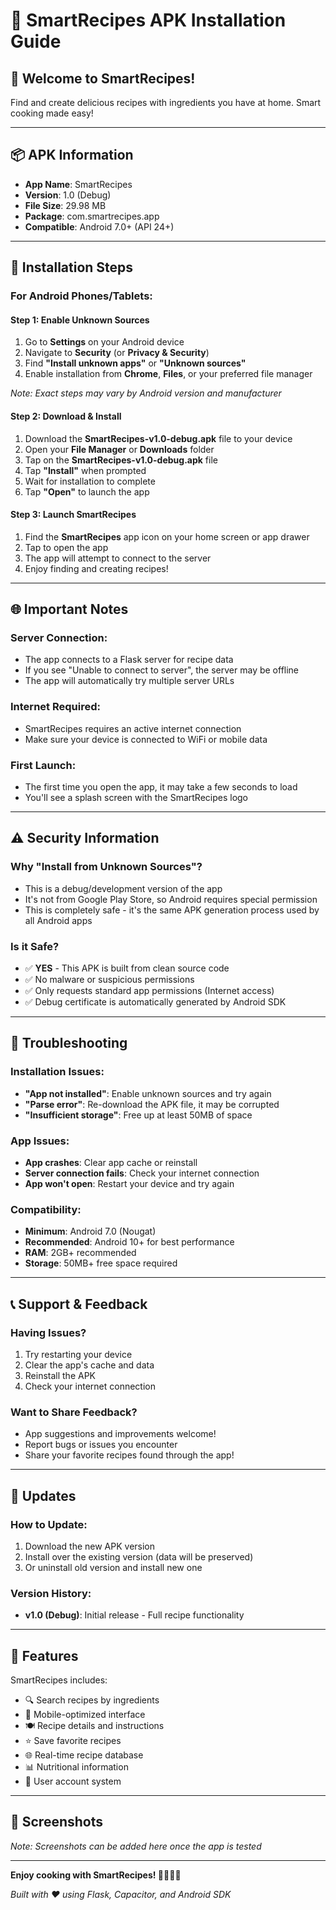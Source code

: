 # 📱 SmartRecipes APK Installation Guide

## 🎉 Welcome to SmartRecipes!
Find and create delicious recipes with ingredients you have at home. Smart cooking made easy!

---

## 📦 **APK Information**
- **App Name**: SmartRecipes
- **Version**: 1.0 (Debug)
- **File Size**: 29.98 MB
- **Package**: com.smartrecipes.app
- **Compatible**: Android 7.0+ (API 24+)

---

## 🔧 **Installation Steps**

### For Android Phones/Tablets:

#### Step 1: Enable Unknown Sources
1. Go to **Settings** on your Android device
2. Navigate to **Security** (or **Privacy & Security**)
3. Find **"Install unknown apps"** or **"Unknown sources"**
4. Enable installation from **Chrome**, **Files**, or your preferred file manager

*Note: Exact steps may vary by Android version and manufacturer*

#### Step 2: Download & Install
1. Download the **SmartRecipes-v1.0-debug.apk** file to your device
2. Open your **File Manager** or **Downloads** folder
3. Tap on the **SmartRecipes-v1.0-debug.apk** file
4. Tap **"Install"** when prompted
5. Wait for installation to complete
6. Tap **"Open"** to launch the app

#### Step 3: Launch SmartRecipes
1. Find the **SmartRecipes** app icon on your home screen or app drawer
2. Tap to open the app
3. The app will attempt to connect to the server
4. Enjoy finding and creating recipes!

---

## 🌐 **Important Notes**

### Server Connection:
- The app connects to a Flask server for recipe data
- If you see "Unable to connect to server", the server may be offline
- The app will automatically try multiple server URLs

### Internet Required:
- SmartRecipes requires an active internet connection
- Make sure your device is connected to WiFi or mobile data

### First Launch:
- The first time you open the app, it may take a few seconds to load
- You'll see a splash screen with the SmartRecipes logo

---

## ⚠️ **Security Information**

### Why "Install from Unknown Sources"?
- This is a debug/development version of the app
- It's not from Google Play Store, so Android requires special permission
- This is completely safe - it's the same APK generation process used by all Android apps

### Is it Safe?
- ✅ **YES** - This APK is built from clean source code
- ✅ No malware or suspicious permissions
- ✅ Only requests standard app permissions (Internet access)
- ✅ Debug certificate is automatically generated by Android SDK

---

## 🐛 **Troubleshooting**

### Installation Issues:
- **"App not installed"**: Enable unknown sources and try again
- **"Parse error"**: Re-download the APK file, it may be corrupted
- **"Insufficient storage"**: Free up at least 50MB of space

### App Issues:
- **App crashes**: Clear app cache or reinstall
- **Server connection fails**: Check your internet connection
- **App won't open**: Restart your device and try again

### Compatibility:
- **Minimum**: Android 7.0 (Nougat)
- **Recommended**: Android 10+ for best performance
- **RAM**: 2GB+ recommended
- **Storage**: 50MB+ free space required

---

## 📞 **Support & Feedback**

### Having Issues?
1. Try restarting your device
2. Clear the app's cache and data
3. Reinstall the APK
4. Check your internet connection

### Want to Share Feedback?
- App suggestions and improvements welcome!
- Report bugs or issues you encounter
- Share your favorite recipes found through the app!

---

## 🔄 **Updates**

### How to Update:
1. Download the new APK version
2. Install over the existing version (data will be preserved)
3. Or uninstall old version and install new one

### Version History:
- **v1.0 (Debug)**: Initial release - Full recipe functionality

---

## 🎯 **Features**

SmartRecipes includes:
- 🔍 Search recipes by ingredients
- 📱 Mobile-optimized interface
- 🍽️ Recipe details and instructions
- ⭐ Save favorite recipes
- 🌐 Real-time recipe database
- 📊 Nutritional information
- 👤 User account system

---

## 📱 **Screenshots**

*Note: Screenshots can be added here once the app is tested*

---

**Enjoy cooking with SmartRecipes! 👨‍🍳👩‍🍳**

*Built with ❤️ using Flask, Capacitor, and Android SDK*

